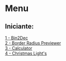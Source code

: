 # Menu
## Iniciante:
<a href="https://florenciogoncalves.github.io/80-projectos-git/1-Begginer/1-Bin2Dec-App/index.html">1 - Bin2Dec</a><br>
<a href="https://florenciogoncalves.github.io/80-projectos-git/1-Begginer/2-Border%20Radius%20Previewer/index.html">2 - Border Radius Previewer</a><br>
<a href="https://florenciogoncalves.github.io/80-projectos-git/1-Begginer/3-Calculator/index.html">3 - Calculator</a><br>
<a href="https://florenciogoncalves.github.io/80-projectos-git/1-Begginer/4-Christmas%20Light's/index.html">4 - Christmas Light's</a>

